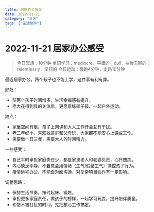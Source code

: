 ```yaml
---
title: 居家办公感受
date: 2022-11-21
category: "日志"
tags: ["生活琐事"]
---
```

# 2022-11-21 居家办公感受
> 今日冥想：10分钟
> 单词学习：mediocre，平庸的；dull，枯燥无聊的；relentlessly，坚韧的
> 今日运动：慢跑4分钟，走路10分钟

最近居家办公，两个孩子也不能上学，这件事有利有弊。

好处：
- 陪两个孩子时间增多，生活幸福感有提升。
- 老大在得到我的关注后，更愿意练架子鼓、一起户外运动。

缺点：
- 家里空间有限，孩子上网课和大人工作开会互有干扰。
- 老二年纪小，喜欢找哥哥和父母玩，大家都不能安心上课或工作。
- 需要做一日三餐，需要大人的时间精力。

一些感受：
- 自己平时承担家庭责任少，都是家里老人和老婆负责，心怀愧疚。
- 内心缺乏平静，不自觉会用情绪（生气/假装生气）操控孩子行为。
- 疫情远程办公，不能面对面沟通，对复杂项目协作有一定影响。

调整思路：
- 保持生活节奏，按时起床、锻炼。
- 承担更多家庭责任，做孩子的榜样，一起学习玩耍，提升陪伴质量。
- 珍惜不被打扰的时间，先把核心工作搞定。



